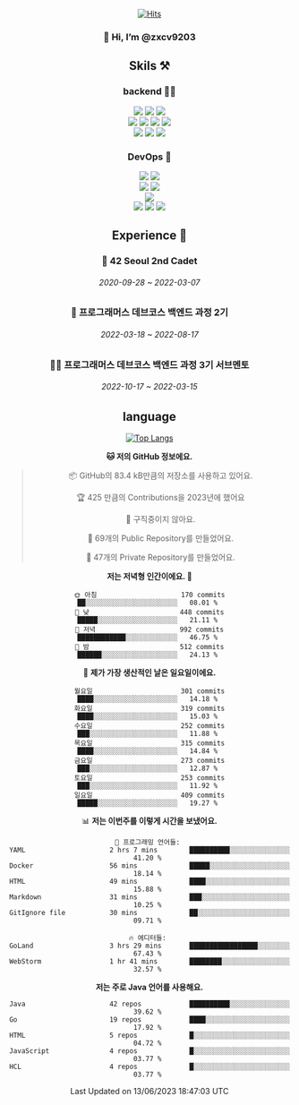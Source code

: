 <div align="center">

[![Hits](https://hits.seeyoufarm.com/api/count/incr/badge.svg?url=https%3A%2F%2Fgithub.com%2Fzxcv9203%2Fhit-counter&count_bg=%23FF7272&title_bg=%23324C2E&icon=codeigniter.svg&icon_color=%23DD5B5B&title=%EB%B0%A9%EB%AC%B8%EC%9E%90&edge_flat=false)](https://hits.seeyoufarm.com)
  
### 👋 Hi, I’m @zxcv9203

## Skils ⚒️
### backend 🧑‍💻
  
<img src="https://img.shields.io/badge/Java-FF6600?style=flat-square&logo=buymeacoffee&logoColor=white"/>
<img src="https://img.shields.io/badge/Go-0099FF?style=flat-square&logo=go&logoColor=white"/>
<img src="https://img.shields.io/badge/Kotlin-7F52FF?style=flat-square&logo=kotlin&logoColor=white"/>
  
  
<br />
  
<img src="https://img.shields.io/badge/Spring-339933?style=flat-square&logo=Spring&logoColor=white"/>
<img src="https://img.shields.io/badge/Spring Boot-339933?style=flat-square&logo=Spring Boot&logoColor=white"/>
<img src="https://img.shields.io/badge/Spring Security-339933?style=flat-square&logo=Spring Security&logoColor=white"/>
  
<img src="https://img.shields.io/badge/Spring Data JPA-339933?style=flat-square&logo=Hibernate&logoColor=white"/>

<br />
  
  <img src="https://img.shields.io/badge/mysql-0099FF?style=flat-square&logo=mysql&logoColor=white"/>
  <img src="https://img.shields.io/badge/mariadb-0099FF?style=flat-square&logo=mariadb&logoColor=white"/>
  <img src="https://img.shields.io/badge/mongoDB-47A248?style=flat-square&logo=mongodb&logoColor=white"/>
  
  
### DevOps 🚀
  
  <img src="https://img.shields.io/badge/docker-2496ED?style=flat-square&logo=docker&logoColor=white"/>
  <img src="https://img.shields.io/badge/kubernetes-326CE5?style=flat-square&logo=kubernetes&logoColor=white"/>
  
  <br />
  
  <img src="https://img.shields.io/badge/Github Actions-2088FF?style=flat-square&logo=githubactions&logoColor=white"/>
  <img src="https://img.shields.io/badge/Jenkins-D24939?style=flat-square&logo=jenkins&logoColor=white"/>
  
  
  <br />
  <img src="https://img.shields.io/badge/terraform-7B42BC?style=flat-square&logo=terraform&logoColor=white"/>
  
  <br />
  <img src="https://img.shields.io/badge/Amazon AWS-232F3E?style=flat-square&logo=Amazon AWS&logoColor=white"/>

  <img src="https://img.shields.io/badge/GCP-4285F4?style=flat-square&logo=googlecloud&logoColor=white"/>
  <img src="https://img.shields.io/badge/NCP-03C75A?style=flat-square&logo=naver&logoColor=white"/>
  
  
  
## Experience 🏃
  
### 🏫 42 Seoul 2nd Cadet
  ###### 2020-09-28 ~ 2022-03-07
  
### 🏫 프로그래머스 데브코스 백엔드 과정 2기 
  ###### 2022-03-18 ~ 2022-08-17
  
### 🧑‍🏫 프로그래머스 데브코스 백엔드 과정 3기 서브멘토 
  ###### 2022-10-17 ~ 2022-03-15

## language

[![Top Langs](https://github-readme-stats.vercel.app/api/top-langs/?username=zxcv9203&hide=html&exclude_repo=zxcv9203.github.io,golB&theme=grate-gatsby)](https://github.com/zxcv9203/github-readme-stats)
  
<!--START_SECTION:waka-->
**🐱 저의 GitHub 정보에요.** 

> 📦 GitHub의 83.4 kB만큼의 저장소를 사용하고 있어요. 
 > 
> 🏆 425 만큼의 Contributions을 2023년에 했어요
 > 
> 🚫 구직중이지 않아요.
 > 
> 📜 69개의 Public Repository를 만들었어요. 
 > 
> 🔑 47개의 Private Repository를 만들었어요. 
 > 
**저는 저녁형 인간이에요. 🦉** 

```text
🌞 아침                     170 commits         ██░░░░░░░░░░░░░░░░░░░░░░░   08.01 % 
🌆 낮　                     448 commits         █████░░░░░░░░░░░░░░░░░░░░   21.11 % 
🌃 저녁                     992 commits         ████████████░░░░░░░░░░░░░   46.75 % 
🌙 밤　                     512 commits         ██████░░░░░░░░░░░░░░░░░░░   24.13 % 
```
📅 **제가 가장 생산적인 날은 일요일이에요.** 

```text
월요일                      301 commits         ████░░░░░░░░░░░░░░░░░░░░░   14.18 % 
화요일                      319 commits         ████░░░░░░░░░░░░░░░░░░░░░   15.03 % 
수요일                      252 commits         ███░░░░░░░░░░░░░░░░░░░░░░   11.88 % 
목요일                      315 commits         ████░░░░░░░░░░░░░░░░░░░░░   14.84 % 
금요일                      273 commits         ███░░░░░░░░░░░░░░░░░░░░░░   12.87 % 
토요일                      253 commits         ███░░░░░░░░░░░░░░░░░░░░░░   11.92 % 
일요일                      409 commits         █████░░░░░░░░░░░░░░░░░░░░   19.27 % 
```


📊 **저는 이번주를 이렇게 시간을 보냈어요.** 

```text
💬 프로그래밍 언어들: 
YAML                     2 hrs 7 mins        ██████████░░░░░░░░░░░░░░░   41.20 % 
Docker                   56 mins             █████░░░░░░░░░░░░░░░░░░░░   18.14 % 
HTML                     49 mins             ████░░░░░░░░░░░░░░░░░░░░░   15.88 % 
Markdown                 31 mins             ███░░░░░░░░░░░░░░░░░░░░░░   10.25 % 
GitIgnore file           30 mins             ██░░░░░░░░░░░░░░░░░░░░░░░   09.71 % 

🔥 에디터들: 
GoLand                   3 hrs 29 mins       █████████████████░░░░░░░░   67.43 % 
WebStorm                 1 hr 41 mins        ████████░░░░░░░░░░░░░░░░░   32.57 % 
```

**저는 주로 Java 언어를 사용해요.** 

```text
Java                     42 repos            ██████████░░░░░░░░░░░░░░░   39.62 % 
Go                       19 repos            ████░░░░░░░░░░░░░░░░░░░░░   17.92 % 
HTML                     5 repos             █░░░░░░░░░░░░░░░░░░░░░░░░   04.72 % 
JavaScript               4 repos             █░░░░░░░░░░░░░░░░░░░░░░░░   03.77 % 
HCL                      4 repos             █░░░░░░░░░░░░░░░░░░░░░░░░   03.77 % 
```




 Last Updated on 13/06/2023 18:47:03 UTC
<!--END_SECTION:waka-->
  
</div>

